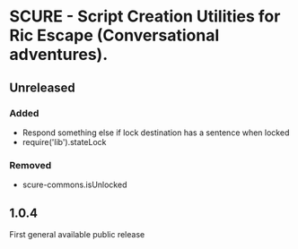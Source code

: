 # SCURE - Script Creation Utilities for Ric Escape (Conversational adventures).

## Unreleased
### Added
- Respond something else if lock destination has a sentence when locked
- require('lib').stateLock 

### Removed
- scure-commons.isUnlocked

## 1.0.4
First general available public release